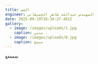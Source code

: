 ```yaml
---
title: العم
engineer: المهندس عبدالله طاهر الحميقاني
date: 2025-09-19T18:34:27.491Z
gallery:
  - image: /images/uploads/1.jpg
    caption: مننن
  - image: /images/uploads/8.jpg
    caption: منمخ
---
```

نم﻿ممغغ